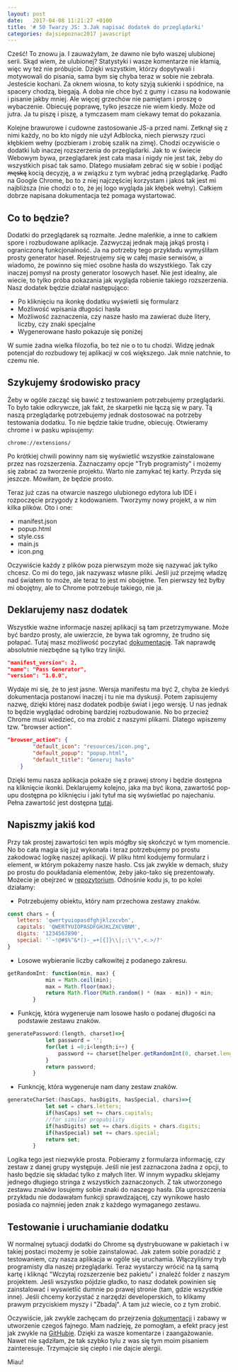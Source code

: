 ```yaml
---
layout: post
date:   2017-04-08 11:21:27 +0100
title: '# 50 Twarzy JS: 3.Jak napisać dodatek do przeglądarki'
categories: dajsiepoznac2017 javascript
---
```

Cześć! To znowu ja. I zauważyłam, że dawno nie było waszej ulubionej serii. Skąd wiem, że ulubionej? Statystyki i wasze komentarze nie kłamią, więc wy też nie próbujcie. Dzięki wszystkim, którzy dopytywali i motywowali do pisania, sama bym się chyba teraz w sobie nie zebrała. Jesteście kochani. Za oknem wiosna, to koty szyją sukienki i spódnice, na spacery chodzą, biegają. A doba nie chce być z gumy i czasu na kodowanie i pisanie jakby mniej. Ale więcej grzechów nie pamiętam i proszę o wybaczenie. Obiecuję poprawę, tylko jeszcze nie wiem kiedy. Może od jutra. Ja tu piszę i piszę, a tymczasem mam ciekawy temat do pokazania.

Kolejne brawurowe i cudowne zastosowanie JS-a przed nami. Zetknął się z nimi każdy, no bo kto nigdy nie użył Adblocka, niech pierwszy rzuci kłębkiem wełny (pozbieram i zrobię szalik na zimę). Chodzi oczywiście o dodatki lub inaczej rozszerzenia do przeglądarki. Jak to w świecie Webowym bywa, przeglądarek jest cała masa i nigdy nie jest tak, żeby do wszystkich pisać tak samo. Dlatego musiałam zebrać się w sobie i podjąć ~~męską~~ kocią decyzję, a w związku z tym wybrać jedną przeglądarkę. Padło na Google Chrome, bo to z niej najczęściej korzystam i jakoś tak jest mi najbliższa (nie chodzi o to, że jej logo wygląda jak kłębek wełny). Całkiem dobrze napisana dokumentacja też pomaga wystartować.

## Co to będzie?
Dodatki do przeglądarek są rozmaite. Jedne maleńkie, a inne to całkiem spore i rozbudowane aplikacje. Zazwyczaj jednak mają jakąś prostą i ograniczoną funkcjonalność. Ja na potrzeby tego przykładu wymyśliłam prosty generator haseł. Rejestrujemy się w całej masie serwisów, a wiadomo, że powinno się mieć osobne hasła do wszystkiego. Tak czy inaczej pomysł na prosty generator losowych haseł. Nie jest idealny, ale wiecie, to tylko próba pokazania jak wygląda robienie takiego rozszerzenia. Nasz dodatek będzie działał następująco:
* Po kliknięciu na ikonkę dodatku wyświetli się formularz
* Możliwość wpisania długości hasła
* Możliwość zaznaczenia, czy nasze hasło ma zawierać duże litery, liczby, czy znaki specjalne
* Wygenerowane hasło pokazuje się poniżej

W sumie żadna wielka filozofia, bo też nie o to tu chodzi. Widzę jednak potencjał do rozbudowy tej aplikacji w coś większego. Jak mnie natchnie, to czemu nie.
## Szykujemy środowisko pracy
Żeby w ogóle zacząć się bawić z testowaniem potrzebujemy przeglądarki. To było takie odkrywcze, jak fakt, że skarpetki nie łączą się w pary. Tą naszą przeglądarkę potrzebujemy jednak dostosować na potrzeby testowania dodatku. To nie będzie takie trudne, obiecuję. Otwieramy chrome i w pasku wpisujemy:

```url
chrome://extensions/
```
Po krótkiej chwili powinny nam się wyświetlić wszystkie zainstalowane przez nas rozszerzenia. Zaznaczamy opcje "Tryb programisty" i możemy się zabrać za tworzenie projektu. Warto nie zamykać tej karty. Przyda się jeszcze. Mówiłam, że będzie prosto.

Teraz już czas na otwarcie naszego ulubionego edytora lub IDE i rozpoczęcie przygody z kodowaniem. Tworzymy nowy projekt, a w nim kilka plików. Oto i one:
* manifest.json
* popup.html
* style.css
* main.js
* icon.png

Oczywiście każdy z plików poza pierwszym może się nazywać jak tylko chcesz. Co mi do tego, jak nazywasz własne pliki. Jeśli już przejmę władzę nad światem to może, ale teraz to jest mi obojętne. Ten pierwszy też byłby mi obojętny, ale to Chrome potrzebuje takiego, nie ja.

## Deklarujemy nasz dodatek
Wszystkie ważne informacje naszej aplikacji są tam przetrzymywane. Może być bardzo prosty, ale uwierzcie, że bywa tak ogromny, że trudno się połapać. Tutaj masz możliwość poczytać [dokumentację](https://developer.chrome.com/extensions/manifest). Tak naprawdę absolutnie niezbędne są tylko trzy linijki.
```json
"manifest_version": 2,
"name": "Pass Generator",
"version": "1.0.0",
```
Wydaje mi się, że to jest jasne. Wersja manifestu ma być 2, chyba że kiedyś dokumentacja postanowi inaczej i tu nie ma dyskusji. Potem zapisujemy nazwę, dzięki której nasz dodatek podbije świat i jego wersję. U nas jednak to będzie wyglądać odrobinę bardziej rozbudowanie. No bo przecież Chrome musi wiedzieć, co ma zrobić z naszymi plikami. Dlatego wpiszemy tzw. "browser action".
```json
"browser_action": {
        "default_icon": "resources/icon.png",
        "default_popup": "popup.html",
        "default_title": "Generuj hasło"
    }
```
Dzięki temu nasza aplikacja pokaże się z prawej strony i będzie dostępna na kliknięcie ikonki. Deklarujemy kolejno, jaka ma być ikona, zawartość pop-upu dostępna po kliknięciu i jaki tytuł ma się wyświetlać po najechaniu. Pełna zawartość jest dostępna [tutaj](https://github.com/korneliakobiela/pass-generator/blob/master/manifest.json).
## Napiszmy jakiś kod
Przy tak prostej zawartości ten wpis mógłby się skończyć w tym momencie. No bo cała magia się już wykonała i teraz potrzebujemy po prostu zakodować logikę naszej aplikacji. W pliku html kodujemy formularz i element, w którym pokażemy nasze hasło. Css jak zwykle w demach, służy po prostu do poukładania elementów, żeby jako-tako się prezentowały. Możecie je obejrzeć w [repozytorium](https://github.com/korneliakobiela/pass-generator). Odnośnie kodu js, to po kolei działamy:
* Potrzebujemy obiektu, który nam przechowa zestawy znaków.
 ```js
const chars = {
    letters: 'qwertyuiopasdfghjklzxcvbn',
    capitals: 'QWERTYUIOPASDFGHJKLZXCVBNM',
    digits: '1234567890',
    special: '`~!@#$%^&*()-_=+[{]}\\|;:\'\",<.>/?'
}
```
* Losowe wybieranie liczby całkowitej z podanego zakresu.
```js
getRandomInt: function(min, max) {
            min = Math.ceil(min);
            max = Math.floor(max);
            return Math.floor(Math.random() * (max - min)) + min;
        }
```

* Funkcję, która wygeneruje nam losowe hasło o podanej długości na podstawie zestawu znaków.
```js
generatePassword:(length, charset)=>{
            let password = '';
            for(let i =0;i<length;i++) {
                password += charset[helper.getRandomInt(0, charset.length)]
            }
            return password;
        }
```
* Funkncję, która wygeneruje nam dany zestaw znaków.
```js
generateCharSet:(hasCaps, hasDigits, hasSpecial, chars)=>{
            let set = chars.letters;
            if(hasCaps) set += chars.capitals;
            //for similar propability
            if(hasDigits) set += chars.digits + chars.digits;
            if(hasSpecial) set += chars.special;
            return set;
        }
```

Logika tego jest niezwykle prosta. Pobieramy z formularza informację, czy zestaw z danej grupy występuje. Jeśli nie jest zaznaczona żadna z opcji, to hasło będzie się składać tylko z małych liter. W innym wypadku sklejamy jednego długiego stringa z wszystkich zaznaczonych. Z tak utworzonego zestawu znaków losujemy sobie znaki do naszego hasła. Dla uproszczenia przykładu nie dodawałam funkcji sprawdzającej, czy wynikowe hasło posiada co najmniej jeden znak z każdego wymaganego zestawu.

## Testowanie i uruchamianie dodatku
W normalnej sytuacji dodatki do Chrome są dystrybuowane w pakietach i w takiej postaci możemy je sobie zainstalować. Jak zatem sobie poradzić z testowaniem, czy nasza aplikacja w ogóle się uruchamia. Włączyliśmy tryb programisty dla naszej przeglądarki. Teraz wystarczy wrócić na tą samą kartę i kliknąć "Wczytaj rozszerzenie bez pakietu" i znależć folder z naszym projektem. Jeśli wszystko pójdzie gładko, to nasz dodatek powinien się zainstalować i wyswietlić dumnie po prawej stronie (tam, gdzie wszystkie inne). Jeśli chcemy korzystać z narzędzi developerskich, to klikamy prawym przyciskiem myszy i "Zbadaj". A tam już wiecie, co z tym zrobić.

Oczywiście, jak zwykle zachęcam do przejrzenia [dokumentacji](https://developer.chrome.com/extensions/) i zabawy w utworzenie czegoś fajnego. Mam nadzieję, że pomogłam, a efekt pracy jest jak zwykle na [GitHubie](https://github.com/korneliakobiela/pass-generator). Dzięki za wasze komentarze i zaangażowanie. Nawet nie sądziłam, że tak szybko tylu z was się tym moim pisaniem zainteresuje. Trzymajcie się ciepło i nie dajcie alergii.

Miau!
